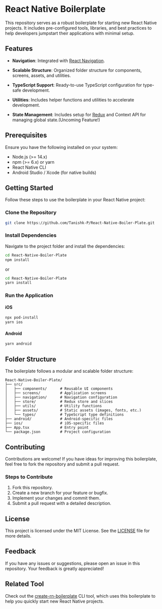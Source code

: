# React Native Boilerplate

This repository serves as a robust boilerplate for starting new React Native projects. It includes pre-configured tools, libraries, and best practices to help developers jumpstart their applications with minimal setup.

## Features

- **Navigation**: Integrated with [React Navigation](https://reactnavigation.org/).
- **Scalable Structure**: Organized folder structure for components, screens, assets, and utilities.
- **TypeScript Support**: Ready-to-use TypeScript configuration for type-safe development.
- **Utilities**: Includes helper functions and utilities to accelerate development.

- **State Management**: Includes setup for [Redux](https://redux-toolkit.js.org/) and Context API for managing global state.(Uncoming Feature!)

## Prerequisites

Ensure you have the following installed on your system:

- Node.js (>= 14.x)
- npm (>= 6.x) or yarn
- React Native CLI
- Android Studio / Xcode (for native builds)

## Getting Started

Follow these steps to use the boilerplate in your React Native project:

### Clone the Repository

```bash
git clone https://github.com/Tanishk-P/React-Native-Boiler-Plate.git
```

### Install Dependencies

Navigate to the project folder and install the dependencies:

```bash
cd React-Native-Boiler-Plate
npm install
```

or

```bash
cd React-Native-Boiler-Plate
yarn install
```

### Run the Application

#### iOS

```bash
npx pod-install
yarn ios
```

#### Android

```bash
yarn android
```

## Folder Structure

The boilerplate follows a modular and scalable folder structure:

```
React-Native-Boiler-Plate/
├── src/
│   ├── components/      # Reusable UI components
│   ├── screens/         # Application screens
│   ├── navigation/      # Navigation configuration
│   ├── store/           # Redux store and slices
│   ├── utils/           # Utility functions
│   ├── assets/          # Static assets (images, fonts, etc.)
│   └── types/           # TypeScript type definitions
├── android/             # Android-specific files
├── ios/                 # iOS-specific files
├── App.tsx              # Entry point
└── package.json         # Project configuration
```

## Contributing

Contributions are welcome! If you have ideas for improving this boilerplate, feel free to fork the repository and submit a pull request.

### Steps to Contribute

1. Fork this repository.
2. Create a new branch for your feature or bugfix.
3. Implement your changes and commit them.
4. Submit a pull request with a detailed description.

## License

This project is licensed under the MIT License. See the [LICENSE](LICENSE) file for more details.

## Feedback

If you have any issues or suggestions, please open an issue in this repository. Your feedback is greatly appreciated!

## Related Tool

Check out the [create-rn-boilerplate](https://www.npmjs.com/package/create-rn-boilerplate?activeTab=readme) CLI tool, which uses this boilerplate to help you quickly start new React Native projects.

